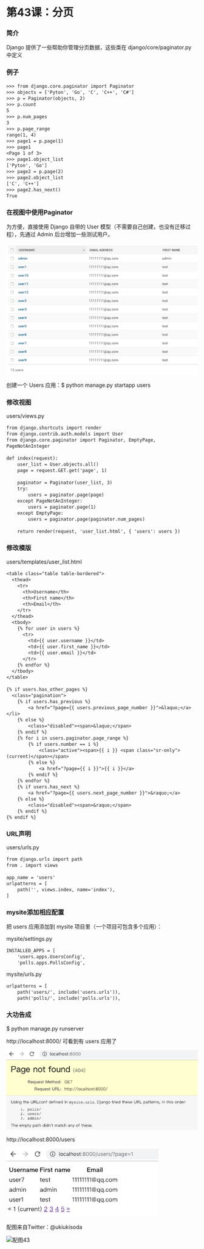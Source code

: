 # 第43课：分页

### 简介
Django 提供了一些帮助你管理分页数据，这些类在 django/core/paginator.py 中定义

### 例子
```
>>> from django.core.paginator import Paginator
>>> objects = ['Pyton', 'Go', 'C', 'C++', 'C#']
>>> p = Paginator(objects, 2)
>>> p.count
5
>>> p.num_pages
3
>>> p.page_range
range(1, 4)
>>> page1 = p.page(1)
>>> page1
<Page 1 of 3>
>>> page1.object_list
['Pyton', 'Go']
>>> page2 = p.page(2)
>>> page2.object_list
['C', 'C++']
>>> page2.has_next()
True
```

### 在视图中使用Paginator
为方便，直接使用 Django 自带的 User 模型（不需要自己创建，也没有迁移过程），先通过 Admin 后台增加一些测试用户。

![class43-02](images/class43-02.png)

创建一个 Users 应用：$ python manage.py startapp users

### 修改视图
users/views.py
```
from django.shortcuts import render
from django.contrib.auth.models import User
from django.core.paginator import Paginator, EmptyPage, PageNotAnInteger

def index(request):
    user_list = User.objects.all()
    page = request.GET.get('page', 1)

    paginator = Paginator(user_list, 3)
    try:
        users = paginator.page(page)
    except PageNotAnInteger:
        users = paginator.page(1)
    except EmptyPage:
        users = paginator.page(paginator.num_pages)

    return render(request, 'user_list.html', { 'users': users })

```

### 修改模版
users/templates/user_list.html
```
<table class="table table-bordered">
  <thead>
    <tr>
      <th>Username</th>
      <th>First name</th>
      <th>Email</th>
    </tr>
  </thead>
  <tbody>
    {% for user in users %}
      <tr>
        <td>{{ user.username }}</td>
        <td>{{ user.first_name }}</td>
        <td>{{ user.email }}</td>
      </tr>
    {% endfor %}
  </tbody>
</table>

{% if users.has_other_pages %}
  <class="pagination">
    {% if users.has_previous %}
        <a href="?page={{ users.previous_page_number }}">&laquo;</a></li>
    {% else %}
        <class="disabled"><span>&laquo;</span>
    {% endif %}
    {% for i in users.paginator.page_range %}
        {% if users.number == i %}
            <class="active"><span>{{ i }} <span class="sr-only">(current)</span></span>
        {% else %}
            <a href="?page={{ i }}">{{ i }}</a>
        {% endif %}
    {% endfor %}
    {% if users.has_next %}
        <a href="?page={{ users.next_page_number }}">&raquo;</a>
    {% else %}
        <class="disabled"><span>&raquo;</span>
    {% endif %}
{% endif %}
```

### URL声明
users/urls.py
```
from django.urls import path
from . import views

app_name = 'users'
urlpatterns = [
    path('', views.index, name='index'),
]

```

### mysite添加相应配置
把 users 应用添加到 mysite 项目里（一个项目可包含多个应用）：

mysite/settings.py
```
INSTALLED_APPS = [
    'users.apps.UsersConfig',
    'polls.apps.PollsConfig', 
```

mysite/urls.py
```
urlpatterns = [
    path('users/', include('users.urls')),
    path('polls/', include('polls.urls')),      
```

### 大功告成
$ python manage.py runserver

http://localhost:8000/ 可看到有 users 应用了

![class43-03](images/class43-03.png)

http://localhost:8000/users

![class43-04](images/class43-04.png)

配图来自Twitter：@ukiukisoda

![配图43](https://wiki.huihoo.com/images/d/d3/Devopsgirls43.jpg)

